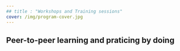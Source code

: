 ```yaml
---
## title : "Workshops and Training sessions"
cover: /img/program-cover.jpg
---
```

## Peer-to-peer learning and praticing by doing
